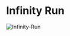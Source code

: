 # Infinity Run
![Infinity-Run](https://user-images.githubusercontent.com/60352344/123328694-b927cc00-d55d-11eb-8a6b-29062276a0b5.png)

